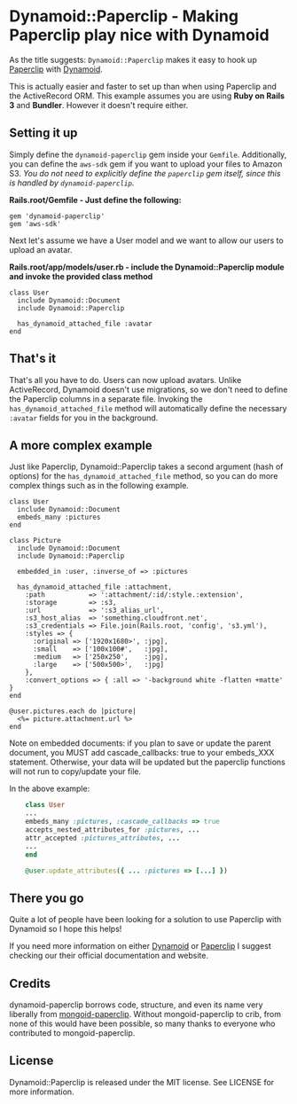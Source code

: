 Dynamoid::Paperclip - Making Paperclip play nice with Dynamoid
================================================================

As the title suggests: `Dynamoid::Paperclip` makes it easy to hook up [Paperclip](https://github.com/thoughtbot/paperclip) with [Dynamoid](https://github.com/Veraticus/Dynamoid).

This is actually easier and faster to set up than when using Paperclip and the ActiveRecord ORM.
This example assumes you are using **Ruby on Rails 3** and **Bundler**. However it doesn't require either.


Setting it up
-------------

Simply define the `dynamoid-paperclip` gem inside your `Gemfile`. Additionally, you can define the `aws-sdk` gem if you want to upload your files to Amazon S3. *You do not need to explicitly define the `paperclip` gem itself, since this is handled by `dynamoid-paperclip`.*

**Rails.root/Gemfile - Just define the following:**

    gem 'dynamoid-paperclip'
    gem 'aws-sdk'

Next let's assume we have a User model and we want to allow our users to upload an avatar.

**Rails.root/app/models/user.rb - include the Dynamoid::Paperclip module and invoke the provided class method**

    class User
      include Dynamoid::Document
      include Dynamoid::Paperclip

      has_dynamoid_attached_file :avatar
    end


That's it
--------

That's all you have to do. Users can now upload avatars. Unlike ActiveRecord, Dynamoid doesn't use migrations, so we don't need to define the Paperclip columns in a separate file. Invoking the `has_dynamoid_attached_file` method will automatically define the necessary `:avatar` fields for you in the background.


A more complex example
----------------------

Just like Paperclip, Dynamoid::Paperclip takes a second argument (hash of options) for the `has_dynamoid_attached_file` method, so you can do more complex things such as in the following example.

    class User
      include Dynamoid::Document
      embeds_many :pictures
    end

    class Picture
      include Dynamoid::Document
      include Dynamoid::Paperclip

      embedded_in :user, :inverse_of => :pictures

      has_dynamoid_attached_file :attachment,
        :path           => ':attachment/:id/:style.:extension',
        :storage        => :s3,
        :url            => ':s3_alias_url',
        :s3_host_alias  => 'something.cloudfront.net',
        :s3_credentials => File.join(Rails.root, 'config', 's3.yml'),
        :styles => {
          :original => ['1920x1680>', :jpg],
          :small    => ['100x100#',   :jpg],
          :medium   => ['250x250',    :jpg],
          :large    => ['500x500>',   :jpg]
        },
        :convert_options => { :all => '-background white -flatten +matte' }
    end

    @user.pictures.each do |picture|
      <%= picture.attachment.url %>
    end

Note on embedded documents: if you plan to save or update the parent document, you MUST add cascade_callbacks: true to your
embeds_XXX statement.  Otherwise, your data will be updated but the paperclip functions will not run to copy/update your file.

In the above example:

```ruby
    class User
    ...
    embeds_many :pictures, :cascade_callbacks => true
    accepts_nested_attributes_for :pictures, ...
    attr_accepted :pictures_attributes, ...
    ...
    end

    @user.update_attributes({ ... :pictures => [...] })
```


There you go
------------

Quite a lot of people have been looking for a solution to use Paperclip with Dynamoid so I hope this helps!

If you need more information on either [Dynamoid](https://github.com/Veraticus/Dynamoid) or [Paperclip](https://github.com/thoughtbot/paperclip) I suggest checking our their official documentation and website.


Credits
------------

dynamoid-paperclip borrows code, structure, and even its name very liberally from [mongoid-paperclip](https://github.com/meskyanichi/mongoid-paperclip). Without mongoid-paperclip to crib, from none of this would have been possible, so many thanks to everyone who contributed to mongoid-paperclip.


License
-------

Dynamoid::Paperclip is released under the MIT license. See LICENSE for more information.

